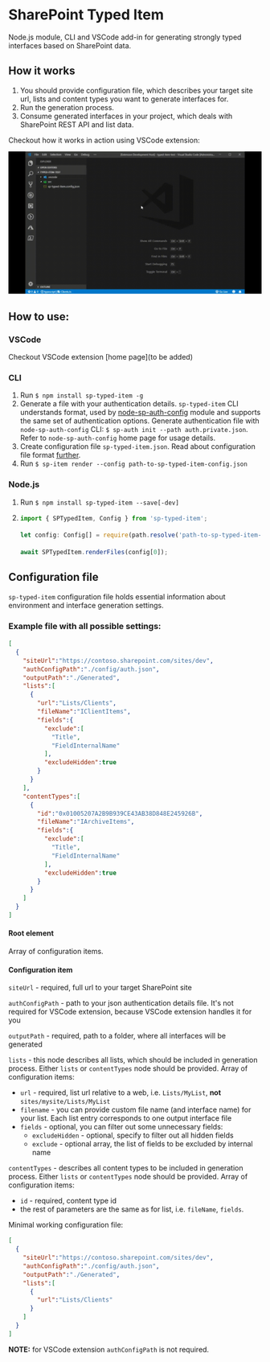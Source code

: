 # SharePoint Typed Item

Node.js module, CLI and VSCode add-in for generating strongly typed interfaces based on SharePoint data.

## How it works

1. You should provide configuration file, which describes your target site url, lists and content types you want to generate interfaces for. 
2. Run the generation process.
3. Consume generated interfaces in your project, which deals with SharePoint REST API and list data.

Checkout how it works in action using VSCode extension:   

![in action](./assets/sp-typed-item.gif) 

## How to use: 
### VSCode 

Checkout VSCode extension [home page](to be added)

### CLI  
1. Run `$ npm install sp-typed-item -g`
2. Generate a file with your authentication details. `sp-typed-item` CLI understands format, used by [node-sp-auth-config](https://github.com/koltyakov/node-sp-auth-config) module and supports the same set of authentication options. Generate authentication file with `node-sp-auth-config` CLI: `$ sp-auth init --path auth.private.json`.  Refer to `node-sp-auth-config` home page for usage details. 
3. Create configuration file `sp-typed-item.json`. Read about configuration file format [further](format). 
4. Run `$ sp-item render --config path-to-sp-typed-item-config.json`

### Node.js
1. Run `$ npm install sp-typed-item --save[-dev]`
2. ```typescript
   import { SPTypedItem, Config } from 'sp-typed-item';

   let config: Config[] = require(path.resolve('path-to-sp-typed-item-config.json'));

   await SPTypedItem.renderFiles(config[0]);
   ```

## Configuration file
`sp-typed-item` configuration file holds essential information about environment and interface generation settings. 

### Example file with all possible settings: 
```json
[
  {
    "siteUrl":"https://contoso.sharepoint.com/sites/dev",
    "authConfigPath":"./config/auth.json",
    "outputPath":"./Generated",
    "lists":[
      {
        "url":"Lists/Clients",
        "fileName":"IClientItems",
        "fields":{
          "exclude":[
            "Title",
            "FieldInternalName"
          ],
          "excludeHidden":true
        }
      }
    ],
    "contentTypes":[
      {
        "id":"0x01005207A2B9B939CE43AB38D848E245926B",
        "fileName":"IArchiveItems",
        "fields":{
          "exclude":[
            "Title",
            "FieldInternalName"
          ],
          "excludeHidden":true
        }
      }
    ]
  }
]
```
#### Root element
Array of configuration items. 
#### Configuration item  
`siteUrl` - required, full url to your target SharePoint site  

`authConfigPath` - path to your json authentication details file. It's not required for VSCode extension, because VSCode extension handles it for you  

`outputPath` - required, path to a folder, where all interfaces will be generated  

`lists` - this node describes all lists, which should be included in generation process. Either `lists` or `contentTypes` node should be provided. Array of configuration items:

* `url` - required, list url relative to a web, i.e. `Lists/MyList`, **not** `sites/mysite/Lists/MyList` 
* `filename` - you can provide custom file name (and interface name) for your list. Each list entry corresponds to one output interface file
* `fields` - optional, you can filter out some unnecessary fields:
  * `excludeHidden` - optional, specify to filter out all hidden fields
  * `exclude` - optional array, the list of fields to be excluded by internal name  
  
`contentTypes` - describes all content types to be included in generation process. Either `lists` or `contentTypes` node should be provided. Array of configuration items:
 * `id` - required, content type id
 * the rest of parameters are the same as for list, i.e. `fileName`, `fields`. 

Minimal working configuration file: 
```json
[
  {
    "siteUrl":"https://contoso.sharepoint.com/sites/dev",
    "authConfigPath":"./config/auth.json",
    "outputPath":"./Generated",
    "lists":[
      {
        "url":"Lists/Clients"
      }
    ]
  }
]
```  

**NOTE:** for VSCode extension `authConfigPath` is not required. 